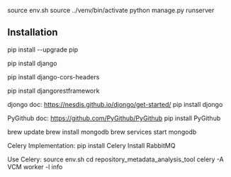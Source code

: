 source env.sh
source ../venv/bin/activate
python manage.py runserver

## Installation ##
pip install --upgrade pip

pip install django

pip install django-cors-headers

pip install djangorestframework

djongo doc: https://nesdis.github.io/djongo/get-started/
pip install djongo

PyGithub doc: https://github.com/PyGithub/PyGithub
pip install PyGithub

brew update
brew install mongodb
brew services start mongodb

Celery Implementation:
pip install Celery
Install RabbitMQ

Use Celery:
source env.sh
cd repository_metadata_analysis_tool
celery -A VCM worker -l info

